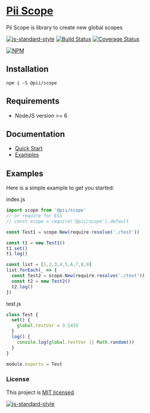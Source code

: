 # [Pii Scope](https://github.com/adrielcodeco/pii-scope)

Pii Scope is library to create new global scopes

[![js-standard-style](https://img.shields.io/badge/code%20style-standard-brightgreen.svg)](http://standardjs.com)
[![Build Status](https://travis-ci.org/adrielcodeco/pii-scope.svg?branch=master)](https://travis-ci.org/adrielcodeco/pii-scope)
[![Coverage Status](https://coveralls.io/repos/github/adrielcodeco/pii-scope/badge.svg?branch=master)](https://coveralls.io/github/adrielcodeco/pii-scope?branch=master)

[![NPM](https://nodei.co/npm/@pii/scope.png)](https://npmjs.org/package/@pii/scope)

## Installation

```
npm i -S @pii/scope
```

## Requirements

* NodeJS version >= 6

## Documentation

* [Quick Start](https://adrielcodeco.github.io/pii-scope#quick-start)
* [Examples](https://github.com/adrielcodeco/pii-scope/tree/master/examples)

## Examples

Here is a simple example to get you started:

index.js

```js
import scope from '@pii/scope'
// or require for ES5 
// const scope = require('@pii/scope').default

const Test1 = scope.New(require.resolve('./test'))

const t1 = new Test1()
t1.set()
t1.log()

const list = [1,2,3,4,5,6,7,8,9]
list.forEach(_ => {
  const Test2 = scope.New(require.resolve('./test'))
  const t2 = new Test2()
  t2.log()
})
```

test.js

```js
class Test {
  set() {
    global.testVar = 3.1415
  }
  log() {
    console.log(global.testVar || Math.random())
  }
}

module.exports = Test
```

### License

This project is [MIT licensed](./LICENSE).

[![js-standard-style](https://cdn.rawgit.com/standard/standard/master/badge.svg)](http://standardjs.com)